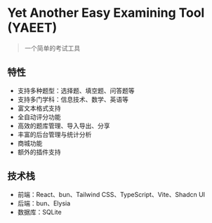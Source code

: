 # Yet Another Easy Examining Tool (YAEET)
> 一个简单的考试工具

## 特性

- 支持多种题型：选择题、填空题、问答题等
- 支持多门学科：信息技术、数学、英语等
- 富文本格式支持
- 全自动评分功能
- 高效的题库管理、导入导出、分享
- 丰富的后台管理与统计分析
- 商城功能
- 额外的插件支持

## 技术栈

- 前端：React、bun、Tailwind CSS、TypeScript、Vite、Shadcn UI
- 后端：bun、Elysia
- 数据库：SQLite